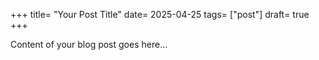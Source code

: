 +++
title= "Your Post Title"
date= 2025-04-25
tags= ["post"]
draft= true
+++

Content of your blog post goes here...